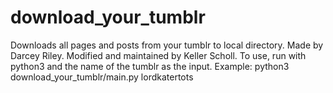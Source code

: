 # download_your_tumblr
Downloads all pages and posts from your tumblr to local directory.
Made by Darcey Riley.
Modified and maintained by Keller Scholl.
To use, run with python3 and the name of the tumblr as the input.
Example: python3 download_your_tumblr/main.py lordkatertots

